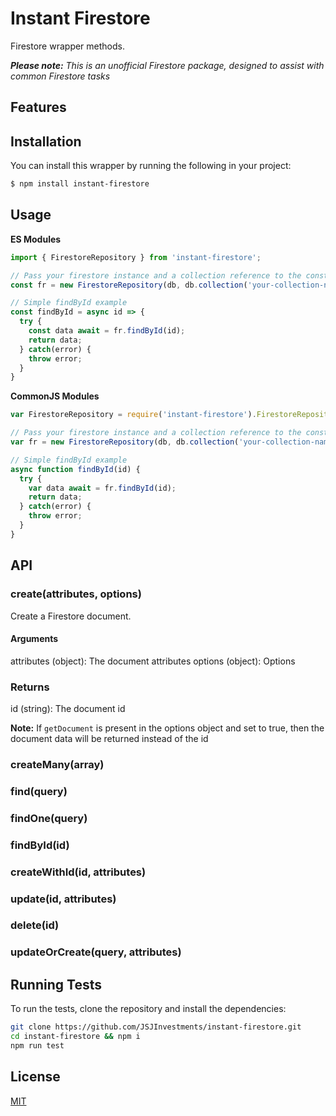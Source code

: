 # Instant Firestore

Firestore wrapper methods.

_**Please note:** This is an unofficial Firestore package, designed to assist with common Firestore tasks_

## Features

## Installation

You can install this wrapper by running the following in your project:

```bash
$ npm install instant-firestore
```

## Usage

**ES Modules**

```javascript
import { FirestoreRepository } from 'instant-firestore';

// Pass your firestore instance and a collection reference to the constructor
const fr = new FirestoreRepository(db, db.collection('your-collection-name'));

// Simple findById example
const findById = async id => {
  try {
    const data await = fr.findById(id);
    return data;
  } catch(error) {
    throw error;
  }
}

```

**CommonJS Modules**

```javascript
var FirestoreRepository = require('instant-firestore').FirestoreRepository;

// Pass your firestore instance and a collection reference to the constructor
var fr = new FirestoreRepository(db, db.collection('your-collection-name'));

// Simple findById example
async function findById(id) {
  try {
    var data await = fr.findById(id);
    return data;
  } catch(error) {
    throw error;
  }
}
```

## API

### create(attributes, options)

Create a Firestore document.

#### Arguments

attributes (object): The document attributes
options (object): Options

### Returns

id (string): The document id

**Note:** If `getDocument` is present in the options object and set to true, then the document data will be returned instead of the id

### createMany(array)

### find(query)

### findOne(query)

### findById(id)

### createWithId(id, attributes)

### update(id, attributes)

### delete(id)

### updateOrCreate(query, attributes)

## Running Tests

To run the tests, clone the repository and install the dependencies:

```bash
git clone https://github.com/JSJInvestments/instant-firestore.git
cd instant-firestore && npm i
npm run test
```

## License

[MIT](LICENSE)
